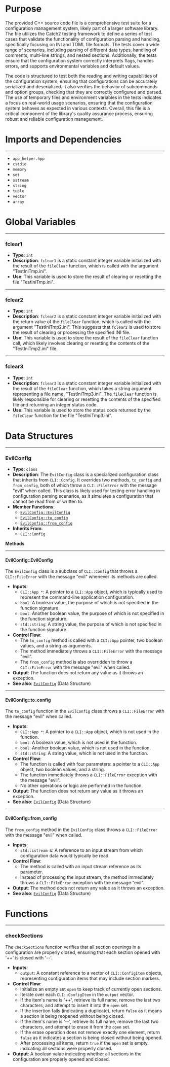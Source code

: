 # Purpose
The provided C++ source code file is a comprehensive test suite for a configuration management system, likely part of a larger software library. The file utilizes the Catch2 testing framework to define a series of test cases that validate the functionality of configuration parsing and handling, specifically focusing on INI and TOML file formats. The tests cover a wide range of scenarios, including parsing of different data types, handling of comments, multi-line strings, and nested sections. Additionally, the tests ensure that the configuration system correctly interprets flags, handles errors, and supports environmental variables and default values.

The code is structured to test both the reading and writing capabilities of the configuration system, ensuring that configurations can be accurately serialized and deserialized. It also verifies the behavior of subcommands and option groups, checking that they are correctly configured and parsed. The use of temporary files and environment variables in the tests indicates a focus on real-world usage scenarios, ensuring that the configuration system behaves as expected in various contexts. Overall, this file is a critical component of the library's quality assurance process, ensuring robust and reliable configuration management.
# Imports and Dependencies

---
- `app_helper.hpp`
- `cstdio`
- `memory`
- `set`
- `sstream`
- `string`
- `tuple`
- `vector`
- `array`


# Global Variables

---
### fclear1
- **Type**: `int`
- **Description**: `fclear1` is a static constant integer variable initialized with the result of the `fileClear` function, which is called with the argument "TestIniTmp.ini".
- **Use**: This variable is used to store the result of clearing or resetting the file "TestIniTmp.ini".


---
### fclear2
- **Type**: ``int``
- **Description**: `fclear2` is a static constant integer variable initialized with the return value of the `fileClear` function, which is called with the argument "TestIniTmp2.ini". This suggests that `fclear2` is used to store the result of clearing or processing the specified INI file.
- **Use**: This variable is used to store the result of the `fileClear` function call, which likely involves clearing or resetting the contents of the "TestIniTmp2.ini" file.


---
### fclear3
- **Type**: ``int``
- **Description**: `fclear3` is a static constant integer variable initialized with the result of the `fileClear` function, which takes a string argument representing a file name, "TestIniTmp3.ini". The `fileClear` function is likely responsible for clearing or resetting the contents of the specified file and returning an integer status code.
- **Use**: This variable is used to store the status code returned by the `fileClear` function for the file "TestIniTmp3.ini".


# Data Structures

---
### EvilConfig<!-- {{#data_structure:EvilConfig}} -->
- **Type**: `class`
- **Description**: The `EvilConfig` class is a specialized configuration class that inherits from `CLI::Config`. It overrides two methods, `to_config` and `from_config`, both of which throw a `CLI::FileError` with the message "evil" when called. This class is likely used for testing error handling in configuration parsing scenarios, as it simulates a configuration that cannot be read from or written to.
- **Member Functions**:
    - [`EvilConfig::EvilConfig`](#EvilConfigEvilConfig)
    - [`EvilConfig::to_config`](#EvilConfigto_config)
    - [`EvilConfig::from_config`](#EvilConfigfrom_config)
- **Inherits From**:
    - `CLI::Config`

**Methods**

---
#### EvilConfig::EvilConfig<!-- {{#callable:EvilConfig::EvilConfig}} -->
The `EvilConfig` class is a subclass of `CLI::Config` that throws a `CLI::FileError` with the message "evil" whenever its methods are called.
- **Inputs**:
    - `CLI::App *`: A pointer to a `CLI::App` object, which is typically used to represent the command-line application configuration.
    - `bool`: A boolean value, the purpose of which is not specified in the function signature.
    - `bool`: Another boolean value, the purpose of which is not specified in the function signature.
    - `std::string`: A string value, the purpose of which is not specified in the function signature.
- **Control Flow**:
    - The `to_config` method is called with a `CLI::App` pointer, two boolean values, and a string as arguments.
    - The method immediately throws a `CLI::FileError` with the message "evil".
    - The `from_config` method is also overridden to throw a `CLI::FileError` with the message "evil" when called.
- **Output**: The function does not return any value as it throws an exception.
- **See also**: [`EvilConfig`](#EvilConfig)  (Data Structure)


---
#### EvilConfig::to\_config<!-- {{#callable:EvilConfig::to_config}} -->
The `to_config` function in the `EvilConfig` class throws a `CLI::FileError` with the message "evil" when called.
- **Inputs**:
    - `CLI::App *`: A pointer to a `CLI::App` object, which is not used in the function.
    - `bool`: A boolean value, which is not used in the function.
    - `bool`: Another boolean value, which is not used in the function.
    - `std::string`: A string value, which is not used in the function.
- **Control Flow**:
    - The function is called with four parameters: a pointer to a `CLI::App` object, two boolean values, and a string.
    - The function immediately throws a `CLI::FileError` exception with the message "evil".
    - No other operations or logic are performed in the function.
- **Output**: The function does not return any value as it throws an exception.
- **See also**: [`EvilConfig`](#EvilConfig)  (Data Structure)


---
#### EvilConfig::from\_config<!-- {{#callable:EvilConfig::from_config}} -->
The `from_config` method in the `EvilConfig` class throws a `CLI::FileError` with the message "evil" when called.
- **Inputs**:
    - `std::istream &`: A reference to an input stream from which configuration data would typically be read.
- **Control Flow**:
    - The method is called with an input stream reference as its parameter.
    - Instead of processing the input stream, the method immediately throws a `CLI::FileError` exception with the message "evil".
- **Output**: The method does not return any value as it throws an exception.
- **See also**: [`EvilConfig`](#EvilConfig)  (Data Structure)



# Functions

---
### checkSections<!-- {{#callable:checkSections}} -->
The `checkSections` function verifies that all section openings in a configuration are properly closed, ensuring that each section opened with '++' is closed with '--'.
- **Inputs**:
    - `output`: A constant reference to a vector of `CLI::ConfigItem` objects, representing configuration items that may include section markers.
- **Control Flow**:
    - Initialize an empty set `open` to keep track of currently open sections.
    - Iterate over each `CLI::ConfigItem` in the `output` vector.
    - If the item's name is '++', retrieve its full name, remove the last two characters, and attempt to insert it into the `open` set.
    - If the insertion fails (indicating a duplicate), return `false` as it means a section is being reopened without being closed.
    - If the item's name is '--', retrieve its full name, remove the last two characters, and attempt to erase it from the `open` set.
    - If the erase operation does not remove exactly one element, return `false` as it indicates a section is being closed without being opened.
    - After processing all items, return `true` if the `open` set is empty, indicating all sections were properly closed.
- **Output**: A boolean value indicating whether all sections in the configuration are properly opened and closed.


